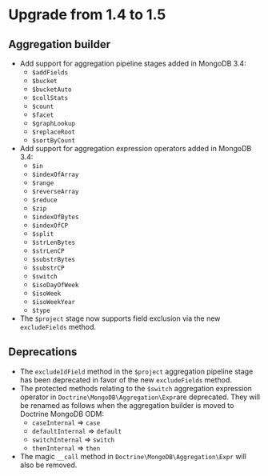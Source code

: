Upgrade from 1.4 to 1.5
=======================

Aggregation builder
-------------------

 * Add support for aggregation pipeline stages added in MongoDB 3.4:
   * `$addFields`
   * `$bucket`
   * `$bucketAuto`
   * `$collStats`
   * `$count`
   * `$facet`
   * `$graphLookup`
   * `$replaceRoot`
   * `$sortByCount`
 * Add support for aggregation expression operators added in MongoDB 3.4:
   * `$in`
   * `$indexOfArray`
   * `$range`
   * `$reverseArray`
   * `$reduce`
   * `$zip`
   * `$indexOfBytes`
   * `$indexOfCP`
   * `$split`
   * `$strLenBytes`
   * `$strLenCP`
   * `$substrBytes`
   * `$substrCP`
   * `$switch`
   * `$isoDayOfWeek`
   * `$isoWeek`
   * `$isoWeekYear`
   * `$type`
 * The `$project` stage now supports field exclusion via the new `excludeFields` 
 method.

Deprecations
------------
 * The `excludeIdField` method in the `$project` aggregation pipeline stage has 
 been deprecated in favor of the new `excludeFields` method.
 * The protected methods relating to the `$switch` aggregation expression 
 operator in `Doctrine\MongoDB\Aggregation\Expr`are deprecated. They will be 
 renamed as follows when the aggregation builder is moved to Doctrine MongoDB 
 ODM:
   * `caseInternal` => `case`
   * `defaultInternal` => `default`
   * `switchInternal` => `switch`
   * `thenInternal` => `then`
 * The magic `__call` method in `Doctrine\MongoDB\Aggregation\Expr` will also be
 removed.
